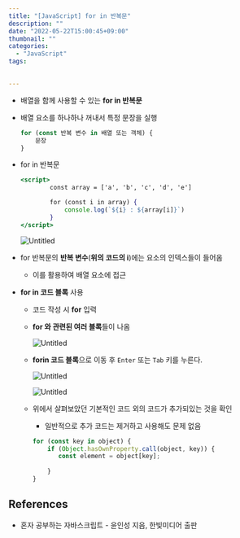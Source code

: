 ```yaml
---
title: "[JavaScript] for in 반복문"
description: ""
date: "2022-05-22T15:00:45+09:00"
thumbnail: ""
categories:
  - "JavaScript"
tags:
 

---
```

<!--more-->

- 배열을 함께 사용할 수 있는 **for in 반복문**
- 배열 요소를 하나하나 꺼내서 특정 문장을 실행
    
    ```jsx
    for (const 반복 변수 in 배열 또는 객체) {
    	문장
    }
    ```
    
- for in 반복문
    
    ```jsx
    <script>
            const array = ['a', 'b', 'c', 'd', 'e']
    
            for (const i in array) {
                console.log(`${i} : ${array[i]}`)
            }
    </script>
    ```
    
    ![Untitled](/images/lang_javascript/study/JavaScript_for_in_반복문/Untitled.png)
    
- for 반복문의 **반복 변수**(**위의 코드의 i**)에는 요소의 인덱스들이 들어옴
    - 이를 활용하여 배열 요소에 접근
- **for in 코드 블록** 사용
    - 코드 작성 시 **for** 입력
    - **for 와 관련된 여러 블록**들이 나옴
        
        ![Untitled](/images/lang_javascript/study/JavaScript_for_in_반복문/Untitled%201.png)
        
    - **forin 코드 블록**으로 이동 후 `Enter` 또는 `Tab` 키를 누른다.
        
        ![Untitled](/images/lang_javascript/study/JavaScript_for_in_반복문/Untitled%202.png)
        
        ![Untitled](/images/lang_javascript/study/JavaScript_for_in_반복문/Untitled%203.png)
        
    - 위에서 살펴보았던 기본적인 코드 외의 코드가 추가되있는 것을 확인
        - 일반적으로 추가 코드는 제거하고 사용해도 문제 없음
        
        ```jsx
        for (const key in object) {
            if (Object.hasOwnProperty.call(object, key)) {
               const element = object[key];
                        
            }
        }
        ```
        

## References

- 혼자 공부하는 자바스크립트 - 윤인성 지음, 한빛미디어 출판